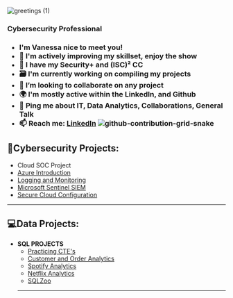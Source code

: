   
![greetings (1)](https://user-images.githubusercontent.com/109401839/212478916-224c7588-ae9d-41bf-ad0f-228ab2e0d110.gif)

</summary>
<h3>Cybersecurity Professional<h3>

- I'm Vanessa nice to meet you! 
- 🧠 I'm actively improving my skillset, enjoy the show
- 🥳 I have my Security+ and (ISC)² CC 
- 🗃 I'm currently working on compiling my projects
- 👯 I’m looking to collaborate on any project
- 🌍 I'm mostly active within the LinkedIn, and Github
- 💬 Ping me about **IT**, **Data Analytics**, **Collaborations**, **General Talk**
- 📫 Reach me: [LinkedIn](https://www.linkedin.com/in/vanessamancia) 
![github-contribution-grid-snake](https://user-images.githubusercontent.com/109401839/212478926-900d4c1f-7cc6-4334-a601-523e4f7c5a62.svg)

</summary>

<h2> 🔐Cybersecurity Projects:</h2>
  
- Cloud SOC Project 
- [Azure Introduction](https://github.com/VanessaMancia/Azure-Introduction)
- [Logging and Monitoring](https://github.com/VanessaMancia/Logging-and-Monitoring)
- [Microsoft Sentinel SIEM](https://github.com/VanessaMancia/Microsoft-Sentinel-SIEM-)
- [Secure Cloud Configuration](https://github.com/VanessaMancia/Secure-Cloud-Configuration)


---
<div>

<h2> 💻Data Projects:</h2>
  
- <b>SQL PROJECTS</b>
  - [Practicing CTE's](https://github.com/VanessaMancia/SQL/blob/main/CTE%20Spotify%20Data)
  - [Customer and Order Analytics](https://github.com/VanessaMancia/SQL/blob/main/Customer%20%26%20Order%20Analytics)
  - [Spotify Analytics](https://github.com/VanessaMancia/SQL/blob/main/Spotify%20Analytics)
  - [Netflix Analytics](https://github.com/VanessaMancia/SQL/blob/main/Netflix%20Analytics)
  - [SQLZoo](https://github.com/VanessaMancia/SQL/blob/main/SQLZOO)
  ---
